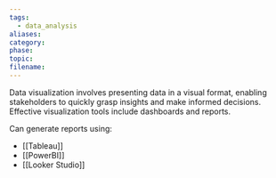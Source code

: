 ```yaml
---
tags:
  - data_analysis
aliases: 
category: 
phase: 
topic: 
filename:
---
```

Data visualization involves presenting data in a visual format, enabling stakeholders to quickly grasp insights and make informed decisions. Effective visualization tools include dashboards and reports.

Can generate reports using:
- [[Tableau]]
- [[PowerBI]]
- [[Looker Studio]]